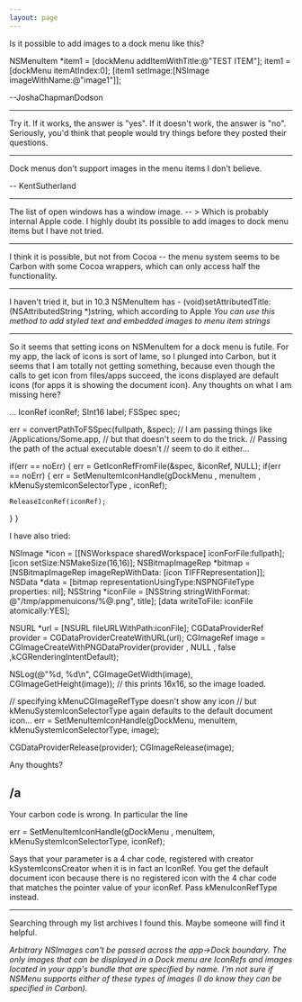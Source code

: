```yaml
---
layout: page
---
```


Is it possible to add images to a dock menu like this?
    
NSMenuItem *item1 = [dockMenu addItemWithTitle:@"TEST ITEM"];
item1 = [dockMenu itemAtIndex:0];
[item1 setImage:[NSImage imageWithName:@"image1"]];


--JoshaChapmanDodson

----

Try it. If it works, the answer is "yes". If it doesn't work, the answer is "no".
Seriously, you'd think that people would try things before they posted their questions.

----

Dock menus don't support images in the menu items I don't believe.

-- KentSutherland

----

The list of open windows has a window image. -- > Which is probably internal Apple code. I highly doubt its possible to add images to dock menu items but I have not tried.

----

I think it is possible, but not from Cocoa -- the menu system seems to be Carbon with some Cocoa wrappers, which can only access half the functionality.

----

I haven't tried it, but in 10.3 NSMenuItem has     - (void)setAttributedTitle:(NSAttributedString *)string, which according to Apple *You can use this method to add styled text and embedded images to menu item strings*

----

So it seems that setting icons on NSMenuItem for a dock menu is futile. For my app, the lack of icons is sort of lame, so I plunged into Carbon, but it seems that I am totally not getting something, because even though the calls to get icon from files/apps succeed, the icons displayed are default icons (for apps it is showing the document icon). Any thoughts on what I am missing here?

    
...
  IconRef iconRef;
  SInt16 label;
  FSSpec spec;

  err = convertPathToFSSpec(fullpath, &spec);
  // I am passing things like /Applications/Some.app, 
  // but that doesn't seem to do the trick.
  // Passing the path of the actual executable doesn't
  // seem to do it either...
			
if(err == noErr)
{
  err = GetIconRefFromFile(&spec, &iconRef, NULL);
  if(err == noErr)
  {
    err = SetMenuItemIconHandle(gDockMenu
              , menuItem
              , kMenuSystemIconSelectorType
              , iconRef);

    ReleaseIconRef(iconRef);
  }
}
	

I have also tried:

    
NSImage *icon = [[NSWorkspace sharedWorkspace] iconForFile:fullpath];
[icon setSize:NSMakeSize(16,16)];
NSBitmapImageRep *bitmap = [NSBitmapImageRep imageRepWithData:
                [icon TIFFRepresentation]];
NSData *data = [bitmap representationUsingType:NSPNGFileType properties: nil];
NSString *iconFile = [NSString stringWithFormat: 
                                       @"/tmp/appmenuicons/%@.png", title];
[data writeToFile: iconFile atomically:YES];

NSURL *url = [NSURL fileURLWithPath:iconFile];
CGDataProviderRef provider = CGDataProviderCreateWithURL(url);
CGImageRef image = CGImageCreateWithPNGDataProvider(provider
                                          , NULL
                                          , false
                                          ,kCGRenderingIntentDefault);

NSLog(@"%d, %d\n", CGImageGetWidth(image), CGImageGetHeight(image));
// this prints 16x16, so the image loaded.

// specifying kMenuCGImageRefType doesn't show any icon
// but kMenuSystemIconSelectorType again defaults to the default document icon...
err = SetMenuItemIconHandle(gDockMenu, menuItem, kMenuSystemIconSelectorType, image);


CGDataProviderRelease(provider);
CGImageRelease(image);


Any thoughts?

/a
----
Your carbon code is wrong. In particular the line
    
err = SetMenuItemIconHandle(gDockMenu , menuItem, kMenuSystemIconSelectorType, iconRef);

Says that your parameter is a 4 char code, registered with creator  kSystemIconsCreator when it is in fact an IconRef. You get the default document icon because there is no registered icon with the 4 char code that matches the pointer value of your iconRef. Pass kMenuIconRefType instead.

----

Searching through my list archives I found this. Maybe someone will find it helpful.

*Arbitrary NSImages can't be passed across the app->Dock boundary. The only images that can be displayed in a Dock menu are IconRefs and images located in your app's bundle that are specified by name. I'm not sure if NSMenu supports either of these types of images (I do know they can be specified in Carbon).*

